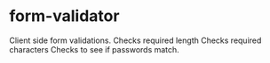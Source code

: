 # form-validator
Client side form validations.
Checks required length
Checks required characters
Checks to see if passwords match.
